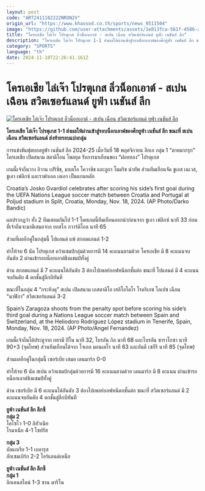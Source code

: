 ```yaml
---
layout: post
code: "ART2411182222NRON2V"
origin_url: "https://www.khaosod.co.th/sports/news_9511504"
image: "https://github.com/user-attachments/assets/1e013fca-561f-4586-a21d-ad69abd4bf12"
title: "โครเอเชีย ไล่เจ๊า โปรตุเกส ลิ่วน็อกเอาต์ - สเปน เฉือน สวิตเซอร์แลนด์ ยูฟ่า เนชันส์ ลีก"
description: "โครเอเชีย ไล่เจ๊า โปรตุเกส 1-1 ส่งผลให้ผ่านเข้าสู่รอบน็อกเอาต์ของศึกยูฟ่า เนชันส์ ลีก ขณะที่ สเปน เฉือน สวิตเซอร์แลนด์ ส่งท้ายรอบแบ่งกลุ่ม"
category: "SPORTS"
language: "th"
date: 2024-11-18T22:26:41.161Z
---
```


# โครเอเชีย ไล่เจ๊า โปรตุเกส ลิ่วน็อกเอาต์ - สเปน เฉือน สวิตเซอร์แลนด์ ยูฟ่า เนชันส์ ลีก

[![โครเอเชีย ไล่เจ๊า โปรตุเกส ลิ่วน็อกเอาต์ - สเปน เฉือน สวิตเซอร์แลนด์ ยูฟ่า เนชันส์ ลีก](https://www.khaosod.co.th/wpapp/uploads/2024/11/Croatia-Portugal-235666.jpg "โครเอเชีย ไล่เจ๊า โปรตุเกส ลิ่วน็อกเอาต์ - สเปน เฉือน สวิตเซอร์แลนด์ ยูฟ่า เนชันส์ ลีก")](https://www.khaosod.co.th/wpapp/uploads/2024/11/Croatia-Portugal-235666.jpg)

**โครเอเชีย ไล่เจ๊า โปรตุเกส 1-1 ส่งผลให้ผ่านเข้าสู่รอบน็อกเอาต์ของศึกยูฟ่า เนชันส์ ลีก ขณะที่ สเปน เฉือน สวิตเซอร์แลนด์ ส่งท้ายรอบแบ่งกลุ่ม**

การแข่งขันฟุตบอลยูฟ่า เนชันส์ ลีก 2024-25 เมื่อวันที่ 18 พฤศจิกายน ลีกเอ กลุ่ม 1 “ตาหมากรุก” โครเอเชีย เปิดสนาม สตาดิโอน โพลยุด รับการมาเยือนของ “ฝอยทอง” โปรตุเกส

เกมนี้เจ้าถิ่นวาง อิวาน เปริซิช, มาเตโอ โควาซิช และลูกา โมดริช นำทัพ ส่วนทีมเยือนจัด ชูเอส เนเวส, ชูเอา เฟลิกซ์ และราฟาเอล เลเอา เป็นแกนหลัก

Croatia’s Josko Gvardiol celebrates after scoring his side’s first goal during the UEFA Nations League soccer match between Croatia and Portugal at Poljud stadium in Split, Croatia, Monday, Nov. 18, 2024. (AP Photo/Darko Bandic)



ผลปรากฏว่า ทั้ง 2 ทีมเสอมกันไป 1-1 โดยเกมนี้ทีมเยือนออกนำก่อนจาก ชูเอา เฟลิกซ์ นาที 33 ก่อนที่เจ้าถิ่นจะมาตีเสมอจาก ยอสโก กวาร์ดิโอล นาที 65

ส่วนที่ผลอีกคู่ในกลุ่มนี้ โปแลนด์ แพ้ สกอตแลนด์ 1-2

ทำให้จบ 6 นัด โปรตุเกส คว้าแชมป์กลุ่มด้วยการมี 14 คะแนนตามด้วย โครเอเชีย มี 8 คะแนนจบอันดับ 2 ผ่านเข้ารอบน็อกเอาต์ชิงแชมป์ทั้งคู่

ด้าน สกอตแลนด์ มี 7 คะแนนได้อันดับ 3 ต้องไปเพลย์ออฟหนีตกชั้นต่อ ขณะที่ โปแลนด์ มี 4 คะแนนจบอันดับ 4 ตกชั้นสู่ลีกบีทันที

ขณะที่ในกลุ่ม 4 “กระทิงดุ” สเปน เปิดสนาม เอสตาดิโอ เฮลิโอโดโร โรดริเกซ โลเปซ เฉือน “นาฬิกา” สวิตเซอร์แลนด์ 3-2

Spain’s Zaragoza shoots from the penalty spot before scoring his side’s third goal during a Nations League soccer match between Spain and Switzerland, at the Heliodoro Rodríguez López stadium in Tenerife, Spain, Monday, Nov. 18, 2024. (AP Photo/Angel Fernandez)



เกมนี้เจ้าถิ่นได้ประตูจาก เยเรมี ปิโน นาที 32, ไบรอัน กิล นาที 68 และไบรอัน ซาราโกซา นาที 90+3 (จุดโทษ) ส่วนทีมเยือนได้จาก โจเอล มอนเตโร นาที 63 และอันดี เซกีรี นาที 85 (จุดโทษ)

ส่วนผลอีกคู่ในกลุ่มนี้ เซอร์เบีย เสมอ เดนมาร์ก 0-0

ทำให้จบ 6 นัด สเปน คว้าแชมป์กลุ่มด้วยการมี 16 คะแนนตามด้วย เดนมาร์ก มี 8 คะแนน ผ่านเข้ารอบน็อกเอาต์ชิงแชมป์ทั้งคู่

ด้าน เซอร์เบีย มี 6 คะแนนได้อันดับ 3 ต้องไปเพลย์ออฟหนีตกชั้นต่อ ขณะที่ สวิตเซอร์แลนด์ มี 2 คะแนนจบอันดับ 4 ตกชั้นสู่ลีกบีทันที

**ยูฟ่า เนชันส์ ลีก ลีกซี**  
**กลุ่ม 2**  
โคโซโว 1-0 ลิทัวเนีย  
โรมาเนีย 4-1 ไซปรัส

**กลุ่ม 3**  
บัลแกเรีย 1-1 เบลารุส  
ลักเซมเบิร์ก 2-2 ไอร์แลนด์เหนือ

**ยูฟ่า เนชันส์ ลีก ลีกซี**  
**กลุ่ม 1**  
ลิกเตนสไตน์ 1-3 ซาน มาริโน

